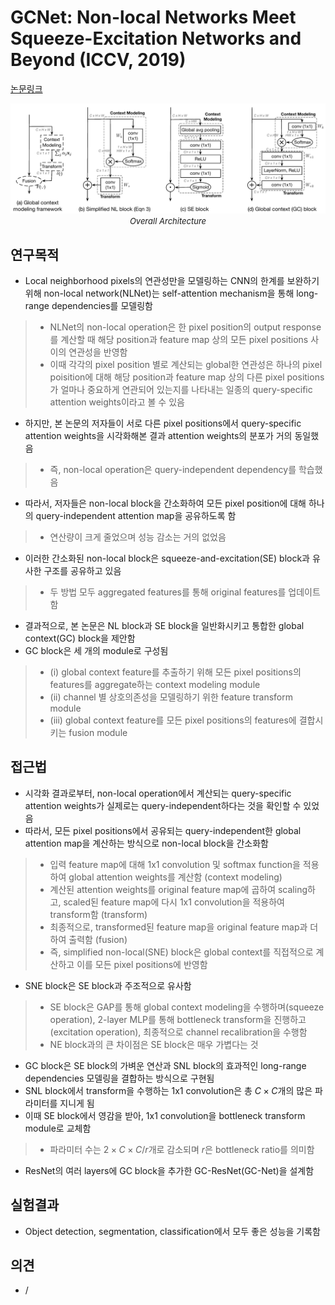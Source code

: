 # GCNet: Non-local Networks Meet Squeeze-Excitation Networks and Beyond (ICCV, 2019)

[논문링크](https://openaccess.thecvf.com/content_ICCVW_2019/html/NeurArch/Cao_GCNet_Non-Local_Networks_Meet_Squeeze-Excitation_Networks_and_Beyond_ICCVW_2019_paper.html)

<p align="center">
    <img width="800" alt='fig1' src="../img/cao2019gcnet.png?raw=true"></br>
    <em><font size=2>Overall Architecture</font></em>
</p>

## 연구목적
- Local neighborhood pixels의 연관성만을 모델링하는 CNN의 한계를 보완하기 위해 non-local network(NLNet)는 self-attention mechanism을 통해 long-range dependencies를 모델링함
> - NLNet의 non-local operation은 한 pixel position의 output response를 계산할 때 해당 position과 feature map 상의 모든 pixel positions 사이의 연관성을 반영함
> - 이때 각각의 pixel position 별로 계산되는 global한 연관성은 하나의 pixel poisition에 대해 해당 position과 feature map 상의 다른 pixel positions가 얼마나 중요하게 연관되어 있는지를 나타내는 일종의 query-specific attention weights이라고 볼 수 있음
- 하지만, 본 논문의 저자들이 서로 다른 pixel positions에서 query-specific attention weights을 시각화해본 결과 attention weights의 분포가 거의 동일했음
> - 즉, non-local operation은 query-independent dependency를 학습했음
- 따라서, 저자들은 non-local block을 간소화하여 모든 pixel position에 대해 하나의 query-independent attention map을 공유하도록 함
> - 연산량이 크게 줄었으며 성능 감소는 거의 없었음
- 이러한 간소화된 non-local block은 squeeze-and-excitation(SE) block과 유사한 구조를 공유하고 있음
> - 두 방법 모두 aggregated features를 통해 original features를 업데이트함
- 결과적으로, 본 논문은 NL block과 SE block을 일반화시키고 통합한 global context(GC) block을 제안함
- GC block은 세 개의 module로 구성됨
> - (i) global context feature를 추출하기 위해 모든 pixel positions의 features를 aggregate하는 context modeling module
> - (ii) channel 별 상호의존성을 모델링하기 위한 feature transform module
> - (iii) global context feature를 모든 pixel positions의 features에 결합시키는 fusion module

## 접근법
- 시각화 결과로부터, non-local operation에서 계산되는 query-specific attention weights가 실제로는 query-independent하다는 것을 확인할 수 있었음
- 따라서, 모든 pixel positions에서 공유되는 query-independent한 global attention map을 계산하는 방식으로 non-local block을 간소화함
> - 입력 feature map에 대해 1x1 convolution 및 softmax function을 적용하여 global attention weights를 계산함 (context modeling)
> - 계산된 attention weights를 original feature map에 곱하여 scaling하고, scaled된 feature map에 다시 1x1 convolution을 적용하여 transform함 (transform)
> - 최종적으로, transformed된 feature map을 original feature map과 더하여 출력함 (fusion)
> - 즉, simplified non-local(SNE) block은 global context를 직접적으로 계산하고 이를 모든 pixel positions에 반영함
- SNE block은 SE block과 주조적으로 유사함
> - SE block은 GAP를 통해 global context modeling을 수행하며(squeeze operation), 2-layer MLP를 통해 bottleneck transform을 진행하고(excitation operation), 최종적으로 channel recalibration을 수행함 
> - NE block과의 큰 차이점은 SE block은 매우 가볍다는 것
- GC block은 SE block의 가벼운 연산과 SNL block의 효과적인 long-range dependencies 모델링을 결합하는 방식으로 구현됨
- SNL block에서 transform을 수행하는 1x1 convolution은 총 $C\times{C}$개의 많은 파라미터를 지니게 됨
- 이때 SE block에서 영감을 받아, 1x1 convolution을 bottleneck transform module로 교체함
> - 파라미터 수는 $2\times{C}\times{C}/r$개로 감소되며 $r$은 bottleneck ratio를 의미함
- ResNet의 여러 layers에 GC block을 추가한 GC-ResNet(GC-Net)을 설계함

## 실험결과
- Object detection, segmentation, classification에서 모두 좋은 성능을 기록함

## 의견
- / 